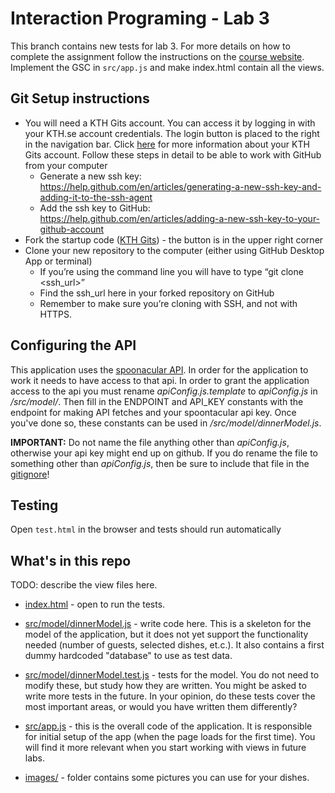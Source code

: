 # Interaction Programing - Lab 3

This branch contains new tests for lab 3. For more details on how to complete the assignment follow the instructions on the [course website](https://kth.instructure.com/courses/19629/assignments/100303).
Implement the GSC in `src/app.js` and make index.html contain all the views. 

## Git Setup instructions
* You will need a KTH Gits account. You can access it by logging in with your KTH.se account credentials. The login button is placed to the right in the navigation bar. Click [here](https://intra.kth.se/en/it/programvara-o-system/system/kth-github/kth-github-1.500062) for more information about your KTH Gits account.
Follow these steps in detail to be able to work with GitHub from your computer
    * Generate a new ssh key: 
    https://help.github.com/en/articles/generating-a-new-ssh-key-and-adding-it-to-the-ssh-agent
    * Add the ssh key to GitHub: 
    https://help.github.com/en/articles/adding-a-new-ssh-key-to-your-github-account
* Fork the startup code ([KTH Gits](https://gits-15.sys.kth.se/iprog/dinnerplanner-html/tree/lab1-with-tests)) - 
the button is in the upper right corner
* Clone your new repository to the computer (either using GitHub Desktop App or terminal)
    * If you’re using the command line you will have to type “git clone <ssh_url>”
    * Find the ssh_url here in your forked repository on GitHub
    * Remember to make sure you’re cloning with SSH, and not with HTTPS. 

## Configuring the API
This application uses the [spoonacular API](https://rapidapi.com/spoonacular/api/recipe-food-nutrition). In order for 
the application to work it needs to have access to that api. In order to grant the application access to the api you 
must rename *apiConfig.js.template* to *apiConfig.js* in */src/model/*. Then fill in the ENDPOINT and API_KEY 
constants with the endpoint for making API fetches and your spoontacular api key. Once you've done so, these 
constants can be used in */src/model/dinnerModel.js*.  

**IMPORTANT:** Do not name the file anything other than *apiConfig.js*, otherwise your api key might end up on 
github. If you do rename the file to something other than *apiConfig.js*, then be sure to include that file in the 
[gitignore](https://git-scm.com/docs/gitignore)!

## Testing
Open `test.html` in the browser and tests should run automatically

## What's in this repo
TODO: describe the view files here.
* [index.html](/index.html) - open to run the tests. 
* [src/model/dinnerModel.js](/src/model/dinnerModel.js) - write code here. This is a skeleton for the model of the 
application, but it does not yet support the functionality needed (number of guests, selected dishes, et.c.). It also 
contains a first dummy hardcoded "database" to use as test data.
* [src/model/dinnerModel.test.js](/src/model/dinnerModel.test.js) - tests for the model. You do not need to modify 
these, but study how they are written. You might be asked to write more tests in the future. In your opinion, do 
these tests cover the most important areas, or would you have written them differently? 

* [src/app.js](/src/app.js) - this is the overall code of the application. It is responsible for initial setup of the 
app (when the page loads for the first time). You will find it more relevant when you start working with views in 
future labs.
* [images/](/images) - folder contains some pictures you can use for your dishes.

